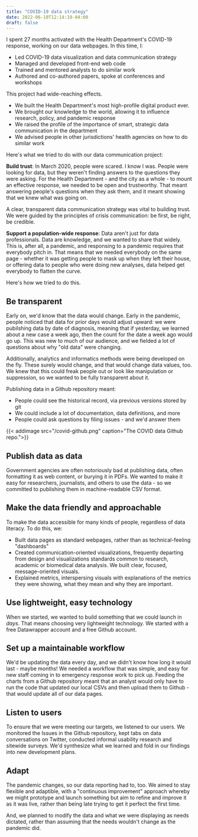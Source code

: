```yaml
---
title: "COVID-19 data strategy"
date: 2022-06-10T12:14:19-04:00
draft: false
---
```


I spent 27 months activated with the Health Department's COVID-19 response, working on our data webpages. In this time, I:
- Led COVID-19 data visualization and data communication strategy
- Managed and developed front-end web code
- Trained and mentored analysts to do similar work
- Authored and co-authored papers, spoke at conferences and workshops

This project had wide-reaching effects. 
- We built the Health Department's most high-profile digital product ever. 
- We brought our knowledge to the world, allowing it to influence research, policy, and pandemic response
- We raised the profile of the importance of smart, strategic data communication in the department
- We advised people in other jurisdictions' health agencies on how to do similar work

Here's what we tried to do with our data communication project:

**Build trust**: In March 2020, people were scared. I know I was. People were looking for data, but they weren't finding answers to the questions they were asking. For the Health Department - and the city as a whole - to mount an effective response, we needed to be open and trustworthy. That meant answering people's questions when they ask them, and it meant showing that we knew what was going on. 

A clear, transparent data communication strategy was vital to building trust. We were guided by the principles of crisis communication: be first, be right, be credible.

**Support a population-wide response**: Data aren't just for data professionals. Data are knowledge, and we wanted to share that widely. This is, after all, a pandemic, and responsing to a pandemic requires that everybody pitch in. That means that we needed everybody on the same page - whether it was getting people to mask up when they left their house, or offering data to people who were doing new analyses, data helped get everybody to flatten the curve. 

Here's how we tried to do this.

## Be transparent
Early on, we'd know that the data would change. Early in the pandemic, people noticed that data for prior days would adjust upward: we were pubilshing data by date of diagnosis, meaning that if yesterday, we learned about a new case a week ago, then the count for the date a week ago would go up. This was new to much of our audience, and we fielded a lot of questions about why "old data" were changing.

Additionally, analytics and informatics methods were being developed on the fly. These surely would change, and that would change data values, too. We knew that this could freak people out or look like manipulation or suppression, so we wanted to be fully transparent about it.

Publishing data in a Github repository meant:
- People could see the historical record, via previous versions stored by git
- We could include a lot of documentation, data definitions, and more
- People could ask questions by filing issues - and we'd answer them

{{< addimage src="/covid-github.png" caption="The COVID data Github repo.">}}

## Publish data as data
Government agencies are often notoriously bad at publishing data, often formatting it as web content, or burying it in PDFs. We wanted to make it easy for researchers, journalists, and others to use the data - so we committed to publishing them in machine-readable CSV format. 

## Make the data friendly and approachable
To make the data accessible for many kinds of people, regardless of data literacy. To do this, we:
- Built data pages as standard webpages, rather than as technical-feeling "dashboards"
- Created communication-oriented visualizations, frequently departing from design and visualizations standards common to research, academic or biomedical data analysis. We built clear, focused, message-oriented visuals.
- Explained metrics, interspersing visuals with explanations of the metrics they were showing, what they mean and why they are important.

## Use lightweight, easy technology
When we started, we wanted to build something that we could launch in *days*. That means choosing very lightweight technology. We started with a free Datawrapper account and a free Github account. 

## Set up a maintainable workflow
We'd be updating the data every day, and we didn't know how long it would last - maybe months! We needed a workflow that was simple, and easy for new staff coming in to emergency response work to pick up. Feeding the charts from a Github repository meant that an analyst would only have to run the code that updated our local CSVs and then upload them to Github - that would update all of our data pages. 

## Listen to users
To ensure that we were meeting our targets, we listened to our users. We monitored the Issues in the Github repository, kept tabs on data conversations on Twitter, conducted informal usability research and sitewide surveys. We'd synthesize what we learned and fold in our findings into new development plans. 

## Adapt
The pandemic changes, so our data reporting had to, too. We aimed to stay flexible and adaptible, with a "continuous improvement" approach whereby we might prototype and launch something but aim to refine and improve it as it was live, rather than being late trying to get it perfect the first time. 

And, we planned to modify the data and what we were displaying as needs dictated, rather than assuming that the needs wouldn't change as the pandemic did. 